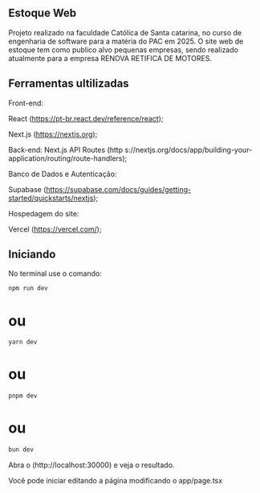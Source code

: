 ## Estoque Web

Projeto realizado na faculdade Católica de Santa catarina, no curso de engenharia de software para a matéria do PAC em 2025.
O site web de estoque tem como publico alvo pequenas empresas, sendo realizado atualmente para a empresa RENOVA RETIFICA DE MOTORES.

## Ferramentas ultilizadas

Front-end:

React (https://pt-br.react.dev/reference/react);

Next.js (https://nextjs.org);

Back-end:
Next.js API Routes (http
s://nextjs.org/docs/app/building-your-application/routing/route-handlers);

Banco de Dados e Autenticação:

Supabase (https://supabase.com/docs/guides/getting-started/quickstarts/nextjs);

Hospedagem do site:

Vercel (https://vercel.com/);

## Iniciando

No terminal use o comando:

```bash
npm run dev
```
# ou
```bash
yarn dev
```
# ou
```bash
pnpm dev
```
# ou
```bash
bun dev
```

Abra o (http://localhost:30000) e veja o resultado.

Você pode iniciar editando a página modificando o app/page.tsx
